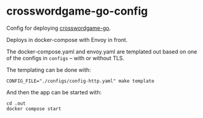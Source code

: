 # crosswordgame-go-config

Config for deploying [crosswordgame-go](https://github.com/mcoot/crosswordgame-go).

Deploys in docker-compose with Envoy in front.

The docker-compose.yaml and envoy.yaml are templated out based on one of the configs 
in `configs` – with or without TLS.

The templating can be done with:

```shell
CONFIG_FILE="./configs/config-http.yaml" make template
```

And then the app can be started with:

```shell
cd .out
docker compose start
```